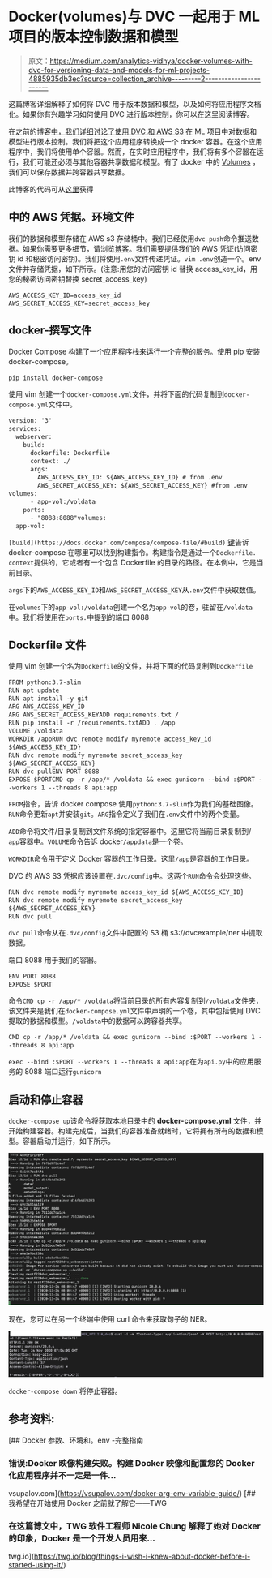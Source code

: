 # Docker(volumes)与 DVC 一起用于 ML 项目的版本控制数据和模型

> 原文：<https://medium.com/analytics-vidhya/docker-volumes-with-dvc-for-versioning-data-and-models-for-ml-projects-4885935db3ec?source=collection_archive---------2----------------------->

这篇博客详细解释了如何将 DVC 用于版本数据和模型，以及如何将应用程序文档化。如果你有兴趣学习如何使用 DVC 进行版本控制，你可以在这里阅读博客。

在之前的博客[中，我们详细讨论了使用 DVC 和 AWS S3](https://bhuvana-kundumani.medium.com/versioning-data-and-models-in-ml-projects-using-dvc-and-aws-s3-286e664a7209) 在 ML 项目中对数据和模型进行版本控制。我们将把这个应用程序转换成一个 docker 容器。在这个应用程序中，我们将使用单个容器。然而，在实时应用程序中，我们将有多个容器在运行，我们可能还必须与其他容器共享数据和模型。有了 docker 中的 [Volumes](https://docs.docker.com/storage/volumes/) ，我们可以保存数据并跨容器共享数据。

此博客的代码可从[这里](https://github.com/bhuvanakundumani/NER_tf_docker_dvc)获得

## 中的 AWS 凭据。环境文件

我们的数据和模型存储在 AWS s3 存储桶中。我们已经使用`dvc push`命令推送数据。如果你需要更多细节，请浏览[博客](https://bhuvana-kundumani.medium.com/versioning-data-and-models-in-ml-projects-using-dvc-and-aws-s3-286e664a7209)。我们需要提供我们的 AWS 凭证(访问密钥 id 和秘密访问密钥)。我们将使用`.env`文件传递凭证。`vim .env`创造一个。env 文件并存储凭据，如下所示。(注意:用您的访问密钥 id 替换 access_key_id，用您的秘密访问密钥替换 secret_access_key)

```
AWS_ACCESS_KEY_ID=access_key_id
AWS_SECRET_ACCESS_KEY=secret_access_key
```

## docker-撰写文件

Docker Compose 构建了一个应用程序栈来运行一个完整的服务。使用 pip 安装 docker-compose。

```
pip install docker-compose
```

使用 vim 创建一个`docker-compose.yml`文件，并将下面的代码复制到`docker-compose.yml`文件中。

```
version: '3'
services:
  webserver:
    build:
      dockerfile: Dockerfile
      context: ./
      args:
        AWS_ACCESS_KEY_ID: ${AWS_ACCESS_KEY_ID} # from .env
        AWS_SECRET_ACCESS_KEY: ${AWS_SECRET_ACCESS_KEY} #from .env volumes:
      - app-vol:/voldata
    ports:
      - "8088:8088"volumes:
  app-vol:
```

`[build](https://docs.docker.com/compose/compose-file/#build)` [键](https://docs.docker.com/compose/compose-file/#build)告诉 docker-compose 在哪里可以找到构建指令。构建指令是通过一个`Dockerfile.` `context`提供的，它或者有一个包含 Dockerfile 的目录的路径。在本例中，它是当前目录。

`args`下的`AWS_ACCESS_KEY_ID`和`AWS_SECRET_ACCESS_KEY`从`.env`文件中获取数值。

在`volumes`下的`app-vol:/voldata`创建一个名为`app-vol`的卷，驻留在`/voldata`中。我们将使用在`ports.`中提到的端口 8088

## Dockerfile 文件

使用 vim 创建一个名为`Dockerfile`的文件，并将下面的代码复制到`Dockerfile`

```
FROM python:3.7-slim
RUN apt update
RUN apt install -y git
ARG AWS_ACCESS_KEY_ID
ARG AWS_SECRET_ACCESS_KEYADD requirements.txt /
RUN pip install -r /requirements.txtADD . /app
VOLUME /voldata
WORKDIR /appRUN dvc remote modify myremote access_key_id ${AWS_ACCESS_KEY_ID}
RUN dvc remote modify myremote secret_access_key ${AWS_SECRET_ACCESS_KEY}
RUN dvc pullENV PORT 8088
EXPOSE $PORTCMD cp -r /app/* /voldata && exec gunicorn --bind :$PORT --workers 1 --threads 8 api:app
```

`FROM`指令，告诉 docker compose 使用`python:3.7-slim`作为我们的基础图像。`RUN`命令更新`apt`并安装`git`。`ARG`指令定义了我们在`.env`文件中的两个变量。

`ADD`命令将文件/目录复制到文件系统的指定容器中。这里它将当前目录复制到/ `app`容器中。`VOLUME`命令告诉 docker`/appdata`是一个卷。

`WORKDIR`命令用于定义 Docker 容器的工作目录。这里`/app`是容器的工作目录。

DVC 的 AWS S3 凭据应该设置在`.dvc/config`中。这两个`RUN`命令会处理这些。

```
RUN dvc remote modify myremote access_key_id ${AWS_ACCESS_KEY_ID}
RUN dvc remote modify myremote secret_access_key ${AWS_SECRET_ACCESS_KEY}
RUN dvc pull
```

`dvc pull`命令从在`.dvc/config`文件中配置的 S3 桶 s3://dvcexample/ner 中提取数据。

端口 8088 用于我们的容器。

```
ENV PORT 8088
EXPOSE $PORT
```

命令`CMD cp -r /app/* /voldata`将当前目录的所有内容复制到`/voldata`文件夹，该文件夹是我们在`docker-compose.yml`文件中声明的一个卷，其中包括使用 DVC 提取的数据和模型。`/voldata`中的数据可以跨容器共享。

```
CMD cp -r /app/* /voldata && exec gunicorn --bind :$PORT --workers 1 --threads 8 api:app
```

`exec --bind :$PORT --workers 1 --threads 8 api:app`在为`api.py`中的应用服务的 8088 端口运行`gunicorn`

## 启动和停止容器

`docker-compose up`该命令将获取本地目录中的 **docker-compose.yml** 文件，并开始构建容器。构建完成后，当我们的容器准备就绪时，它将拥有所有的数据和模型。容器启动并运行，如下所示。

![](img/3b76de9c311a99739bf7bfe27157c9dd.png)

现在，您可以在另一个终端中使用 curl 命令来获取句子的 NER。

![](img/82bf16cc5917a7d20f03b024aaeadf7a.png)

`docker-compose down` 将停止容器。

## 参考资料:

[](https://vsupalov.com/docker-arg-env-variable-guide/) [## Docker 参数、环境和。env -完整指南

### 错误:Docker 映像构建失败。构建 Docker 映像和配置您的 Docker 化应用程序并不一定是一件…

vsupalov.com](https://vsupalov.com/docker-arg-env-variable-guide/) [](https://twg.io/blog/things-i-wish-i-knew-about-docker-before-i-started-using-it/) [## 我希望在开始使用 Docker 之前就了解它——TWG

### 在这篇博文中，TWG 软件工程师 Nicole Chung 解释了她对 Docker 的印象，Docker 是一个开发人员用来…

twg.io](https://twg.io/blog/things-i-wish-i-knew-about-docker-before-i-started-using-it/)